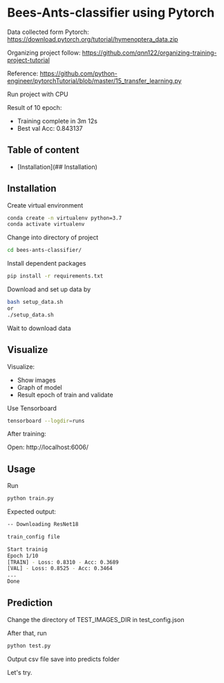 ﻿# Bees-Ants-classifier using Pytorch

Data collected form Pytorch: https://download.pytorch.org/tutorial/hymenoptera_data.zip

Organizing project follow: https://github.com/qnn122/organizing-training-project-tutorial

Reference: https://github.com/python-engineer/pytorchTutorial/blob/master/15_transfer_learning.py

Run project with CPU

Result of 10 epoch:
- Training complete in 3m 12s
- Best val Acc: 0.843137

## Table of content
* [Installation](## Installation)

## Installation
Create virtual environment
```bash
conda create -n virtualenv python=3.7
conda activate virtualenv
```
Change into directory of project
```bash
cd bees-ants-classifier/
```
Install dependent packages
```bash
pip install -r requirements.txt
```

Download and set up data by
```bash
bash setup_data.sh
or
./setup_data.sh
```

Wait to download data
## Visualize

Visualize:
- Show images
- Graph of model 
- Result epoch of train and validate  

Use Tensorboard 
```bash
tensorboard --logdir=runs
```

After training:

Open: http://localhost:6006/

## Usage
Run
```bash
python train.py
```

Expected output:
```bash
-- Downloading ResNet18

train_config file

Start trainig
Epoch 1/10
[TRAIN] - Loss: 0.8310 - Acc: 0.3689
[VAL] - Loss: 0.8525 - Acc: 0.3464
...
Done
```

## Prediction
Change the directory of TEST_IMAGES_DIR in test_config.json

After that, run
```bash
python test.py
```

Output csv file save into predicts folder

Let's try.
